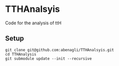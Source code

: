 # TTHAnalsyis
Code for the analysis of ttH

## Setup
   ```
   git clone git@github.com:abenagli/TTHAnalsyis.git
   cd TTHAnalysis
   git submodule update --init --recursive
   ```
